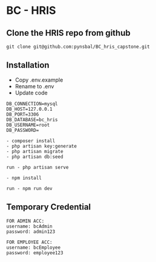 # BC - HRIS

## Clone the HRIS repo from github

```
git clone git@github.com:pynsbal/BC_hris_capstone.git

```

## Installation

-   Copy .env.example
-   Rename to .env
-   Update code

```
DB_CONNECTION=mysql
DB_HOST=127.0.0.1
DB_PORT=3306
DB_DATABASE=bc_hris
DB_USERNAME=root
DB_PASSWORD=

```

```
- composer install
- php artisan key:generate
- php artisan migrate
- php artisan db:seed

run - php artisan serve

```

```
- npm install

run - npm run dev

```

## Temporary Credential

```
FOR ADMIN ACC:
username: bcAdmin
password: admin123
```

```
FOR EMPLOYEE ACC:
username: bcEmployee
password: employee123
```
